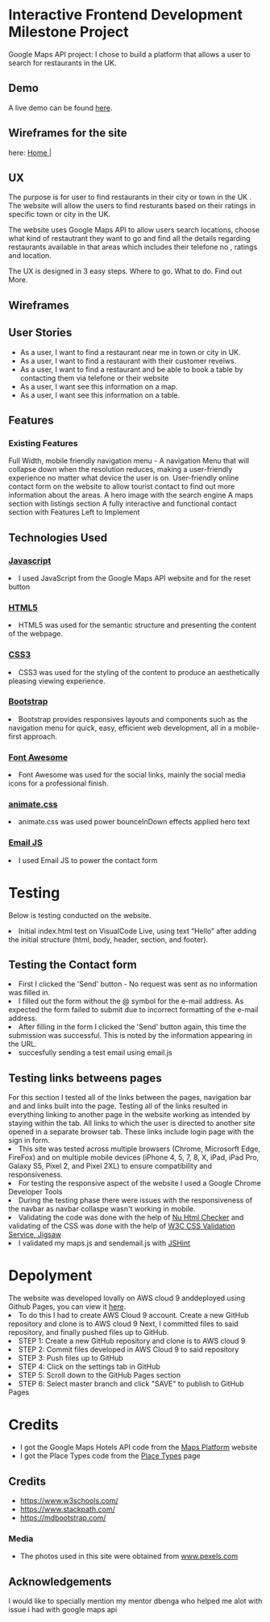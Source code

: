 <h1>Interactive Frontend Development Milestone Project</h1>
Google Maps API project: I chose to build a platform that allows a user to search for restaurants in the UK.


## Demo
A live demo can be found [here](https://rameez1822534.github.io/interactive-milestone/).

<h2>Wireframes for the site</h2>

here: <a href="../wireframes/20200414_235818.jpg">Home </a>| 

<h2>UX</h2>
The purpose is for user to find restaurants in their city or town in the UK . The website will allow the users to find resturants based on their ratings in specific town or city in the UK.

The website uses Google Maps API to allow users search locations, choose what kind of restautrant they want to go and find all the details regarding restaurants available in that areas which
includes their telefone no , ratings and location.


The UX is designed in 3 easy steps. Where to go. What to do. Find out More.

<h2>Wireframes</h2>

<h2>User Stories</h2>
<ul>
<li>As a user, I want to find a restaurant near me in town or city in UK.</li>
<li>As a user, I want to find a restaurant with their customer reveiws.</li>
<li>As a user, I want to find a restaurant and be able to book a table by contacting them via telefone or their website</li>
<li>As a user, I want see this information on a map.</li>
<li>As a user, I want see this information on a table.</li>
</ul>
<h2>Features</h2>
<h3>Existing Features</h3>
Full Width, mobile friendly navigation menu - A navigation Menu that will collapse down when the resolution reduces, making a user-friendly experience no matter what device the user is on.
User-friendly online contact form on the website to allow tourist contact to find out more information about the areas.
A hero image with the search engine 
A maps section with listings section 
A fully interactive and functional contact section with  
Features Left to Implement

<h2>Technologies Used</h2>
<h3><a href="https://developer.mozilla.org/en-US/docs/Web/JavaScript">Javascript</a></h3>
<li>I used JavaScript from the Google Maps API website and for the reset button</li>
<h3><a href="https://en.wikipedia.org/wiki/HTML5">HTML5</h3></a>
<li>HTML5 was used for the semantic structure and presenting the content of the webpage.</li>
<h3><a href="https://developer.mozilla.org/en-US/docs/Web/CSS/CSS3">CSS3</h3></a>
<li>CSS3 was used for the styling of the content to produce an aesthetically pleasing viewing experience.</li>
<h3><a href="https://getbootstrap.com/">Bootstrap</h3></a>
<li>Bootstrap provides responsives layouts and components such as the navigation menu for quick, easy, efficient web development, all in a mobile-first approach.</li>
<h3><a href="https://fontawesome.com/">Font Awesome</h3></a>
<li>Font Awesome was used for the social links, mainly the social media icons for a professional finish.</li>
<h3><a href="https://daneden.github.io/animate.css/">animate.css</h3></a>
<li>animate.css was used power bounceInDown effects applied hero text</li>
<h3><a href="https://www.emailjs.com/">Email JS</h3></a>
<li>I used Email JS to power the contact form</li>

<h1>Testing</h1>

Below is testing conducted on the website.

 <li>Initial index.html test on VisualCode Live, using text “Hello” after adding the initial structure (html, body, header, section, and footer). </li>
 
<h2>Testing the Contact form</h2>
<li>First I clicked the 'Send' button - No request was sent as no information was filled in.</li>
<li>I filled out the form without the @ symbol for the e-mail address. As expected the form failed to submit due to incorrect formatting of the e-mail address.</li>
<li>After filling in the form I clicked the 'Send' button again, this time the submission was successful. This is noted by the information appearing in the URL.</li>
<li>succesfully sending a test email using email.js</li>
 
<h2>Testing links betweens pages</h2>
For this section I tested all of the links between the pages, navigation bar and and links built into the page. Testing all of the links resulted in everything linking to another page in the website working as intended by staying within the tab.
All links to which the user is directed to another site opened in a separate browser tab. These links include login page with the sign in form.

<li>This site was tested across multiple browsers (Chrome, Microsorft Edge, FireFox) and on multiple mobile devices (iPhone 4, 5, 7, 8, X, iPad, iPad Pro, Galaxy S5, Pixel 2, and Pixel 2XL) to ensure compatibility and responsiveness.  </li>
<li>For testing the responsive aspect of the website I used a Google Chrome Developer Tools</li>
<li>During the testing phase there were issues with the responsiveness of the navbar as navbar collaspe wasn't working in mobile.</li>
<li>Validating the code was done with the help of <a href="https://validator.w3.org/nu/#textarea">Nu Html Checker</a> and validating of the CSS was done with the help of <a href="https://jigsaw.w3.org/css-validator/">W3C CSS Validation Service, Jigsaw</a></li>
<li>I validated my maps.js and sendemail.js with <a href="https://jshint.com/">JSHint</a></li>

<h1>Depolyment</h1>
The website was developed lovally on AWS cloud 9 anddeployed using Github Pages, you can view it <a href="https://tobinwebdesign.github.io/Interactive-Frontend-Development-Milestone-Project/">here</a>.
<li>To do this I had to create AWS Cloud 9 account.
Create a new GitHub repository and clone is to AWS cloud 9 Next, I committed files to said repository, and finally pushed files up to GitHub.</li>
<li>STEP 1: Create a new GitHub repository and clone is to AWS cloud 9</li>
<li>STEP 2: Commit files developed in AWS Cloud 9 to said repository </li>
<li>STEP 3: Push files up to GitHub  </li>
<li>STEP 4: Click on the settings tab in GitHub</li>
<li>STEP 5: Scroll down to the GitHub Pages section</li>
<li>STEP 6: Select master branch and click "SAVE" to publish to GitHub Pages</li>
<h1>Credits</h1>
<ul>
<li>I got the Google Maps Hotels API code from the <a href="https://developers.google.com/maps/documentation/javascript/examples/places-autocomplete-hotelsearch" rel="nofollow">Maps Platform</a> website</li>
<li>I got the Place Types code from the <a href="https://developers.google.com/places/supported_types" rel="nofollow">Place Types</a> page</li>
</ul>

## Credits
- https://www.w3schools.com/
- https://www.stackpath.com/
- https://mdbootstrap.com/
### Media
- The photos used in this site were obtained from www.pexels.com

<h2>Acknowledgements</h2>

<P>I would like to specially mention my mentor dbenga who helped me alot with issue i had with google maps api  </P>
